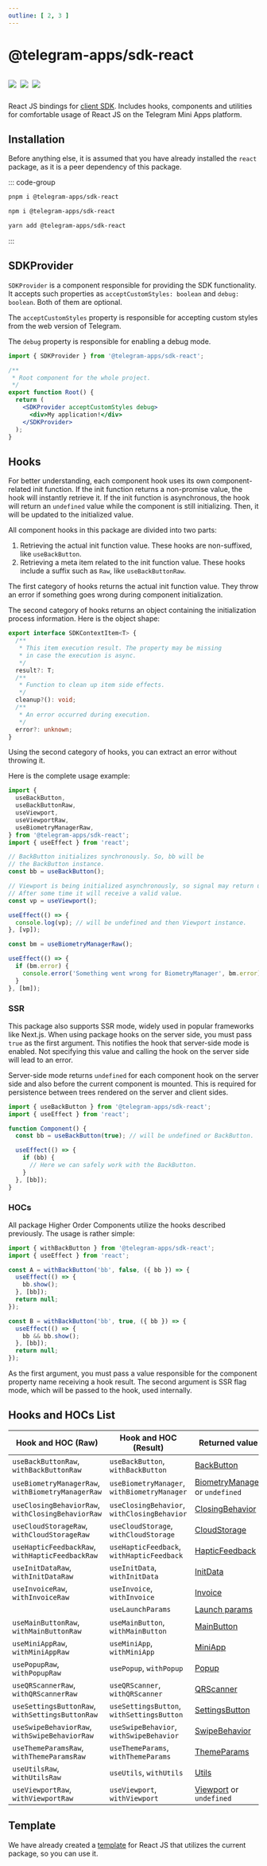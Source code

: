 ```yaml
---
outline: [ 2, 3 ]
---
```


# @telegram-apps/sdk-react

<p style="display: inline-flex; gap: 8px">
  <a href="https://npmjs.com/package/@telegram-apps/sdk-react">
    <img src="https://img.shields.io/npm/v/@telegram-apps/sdk-react?logo=npm"/>
  </a>
  <img src="https://img.shields.io/bundlephobia/minzip/@telegram-apps/sdk-react"/>
  <a href="https://github.com/Telegram-Mini-Apps/telegram-apps/tree/master/packages/sdk-react">
    <img src="https://img.shields.io/badge/source-black?logo=github"/>
  </a>
</p>

React JS bindings for [client SDK](telegram-apps-sdk). Includes hooks, components and utilities
for comfortable usage of React JS on the Telegram Mini Apps platform.

## Installation

Before anything else, it is assumed that you have already installed the `react` package, as it is
a peer dependency of this package.

::: code-group

```bash [pnpm]
pnpm i @telegram-apps/sdk-react
```

```bash [npm]
npm i @telegram-apps/sdk-react
```

```bash [yarn]
yarn add @telegram-apps/sdk-react
```

:::

## SDKProvider

`SDKProvider` is a component responsible for providing the SDK functionality. It accepts
such properties as `acceptCustomStyles: boolean` and `debug: boolean`. Both of them are optional.

The `acceptCustomStyles` property is responsible for accepting custom styles from the web version of
Telegram.

The `debug` property is responsible for enabling a debug mode.

```jsx
import { SDKProvider } from '@telegram-apps/sdk-react';

/**
 * Root component for the whole project.
 */
export function Root() {
  return (
    <SDKProvider acceptCustomStyles debug>
      <div>My application!</div>
    </SDKProvider>
  );
}
```

## Hooks

For better understanding, each component hook uses its own component-related init function. If the
init function returns a non-promise value, the hook will instantly retrieve it. If the init function
is asynchronous, the hook will return an `undefined` value while the component is still
initializing. Then, it will be updated to the initialized value.

All component hooks in this package are divided into two parts:

1. Retrieving the actual init function value. These hooks are non-suffixed, like `useBackButton`.
2. Retrieving a meta item related to the init function value. These hooks include a suffix such
   as `Raw`, like `useBackButtonRaw`.

The first category of hooks returns the actual init function value. They throw an error if something
goes wrong during component initialization.

The second category of hooks returns an object containing the initialization process information.
Here is the object shape:

```ts
export interface SDKContextItem<T> {
  /**
   * This item execution result. The property may be missing
   * in case the execution is async.
   */
  result?: T;
  /**
   * Function to clean up item side effects.
   */
  cleanup?(): void;
  /**
   * An error occurred during execution.
   */
  error?: unknown;
}
```

Using the second category of hooks, you can extract an error without throwing it.

Here is the complete usage example:

```ts
import {
  useBackButton,
  useBackButtonRaw,
  useViewport,
  useViewportRaw,
  useBiometryManagerRaw,
} from '@telegram-apps/sdk-react';
import { useEffect } from 'react';

// BackButton initializes synchronously. So, bb will be 
// the BackButton instance.
const bb = useBackButton();

// Viewport is being initialized asynchronously, so signal may return undefined.
// After some time it will receive a valid value.
const vp = useViewport();

useEffect(() => {
  console.log(vp); // will be undefined and then Viewport instance.
}, [vp]);

const bm = useBiometryManagerRaw();

useEffect(() => {
  if (bm.error) {
    console.error('Something went wrong for BiometryManager', bm.error);
  }
}, [bm]);
```

### SSR

This package also supports SSR mode, widely used in popular frameworks like Next.js. When using
package hooks on the server side, you must pass `true` as the first argument. This notifies the hook
that server-side mode is enabled. Not specifying this value and calling the hook on the server side
will lead to an error.

Server-side mode returns `undefined` for each component hook on the server side and also before the
current component is mounted. This is required for persistence between trees rendered on the server
and client sides.

```ts
import { useBackButton } from '@telegram-apps/sdk-react';
import { useEffect } from 'react';

function Component() {
  const bb = useBackButton(true); // will be undefined or BackButton.

  useEffect(() => {
    if (bb) {
      // Here we can safely work with the BackButton.
    }
  }, [bb]);
}
```

### HOCs

All package Higher Order Components utilize the hooks described previously. The usage is rather
simple:

```ts
import { withBackButton } from '@telegram-apps/sdk-react';
import { useEffect } from 'react';

const A = withBackButton('bb', false, ({ bb }) => {
  useEffect(() => {
    bb.show();
  }, [bb]);
  return null;
});

const B = withBackButton('bb', true, ({ bb }) => {
  useEffect(() => {
    bb && bb.show();
  }, [bb]);
  return null;
});
```

As the first argument, you must pass a value responsible for the component property name receiving a
hook result. The second argument is SSR flag mode, which will be passed to the hook, used
internally.

## Hooks and HOCs List

| Hook and HOC (Raw)                                | Hook and HOC (Result)                       | Returned value                                                                         |
|---------------------------------------------------|---------------------------------------------|----------------------------------------------------------------------------------------|
| `useBackButtonRaw`, `withBackButtonRaw`           | `useBackButton`, `withBackButton`           | [BackButton](telegram-apps-sdk/1-0/components/back-button.md)                          |
| `useBiometryManagerRaw`, `withBiometryManagerRaw` | `useBiometryManager`, `withBiometryManager` | [BiometryManager](telegram-apps-sdk/1-0/components/biometry-manager.md) or `undefined` |
| `useClosingBehaviorRaw`, `withClosingBehaviorRaw` | `useClosingBehavior`, `withClosingBehavior` | [ClosingBehavior](telegram-apps-sdk/1-0/components/closing-behavior.md)                |
| `useCloudStorageRaw`, `withCloudStorageRaw`       | `useCloudStorage`, `withCloudStorage`       | [CloudStorage](telegram-apps-sdk/1-0/components/cloud-storage.md)                      |
| `useHapticFeedbackRaw`, `withHapticFeedbackRaw`   | `useHapticFeedback`, `withHapticFeedback`   | [HapticFeedback](telegram-apps-sdk/1-0/components/haptic-feedback.md)                  |
| `useInitDataRaw`, `withInitDataRaw`               | `useInitData`, `withInitData`               | [InitData](telegram-apps-sdk/1-0/components/init-data.md)                              |
| `useInvoiceRaw`, `withInvoiceRaw`                 | `useInvoice`, `withInvoice`                 | [Invoice](telegram-apps-sdk/1-0/components/invoice.md)                                 |
|                                                   | `useLaunchParams`                           | [Launch params](telegram-apps-sdk/1-0/launch-parameters.md)                            |
| `useMainButtonRaw`, `withMainButtonRaw`           | `useMainButton`, `withMainButton`           | [MainButton](telegram-apps-sdk/1-0/components/main-button.md)                          |
| `useMiniAppRaw`, `withMiniAppRaw`                 | `useMiniApp`, `withMiniApp`                 | [MiniApp](telegram-apps-sdk/1-0/components/mini-app.md)                                |
| `usePopupRaw`, `withPopupRaw`                     | `usePopup`, `withPopup`                     | [Popup](telegram-apps-sdk/1-0/components/popup.md)                                     |
| `useQRScannerRaw`, `withQRScannerRaw`             | `useQRScanner`, `withQRScanner`             | [QRScanner](telegram-apps-sdk/1-0/components/qr-scanner.md)                            |
| `useSettingsButtonRaw`, `withSettingsButtonRaw`   | `useSettingsButton`, `withSettingsButton`   | [SettingsButton](telegram-apps-sdk/1-0/components/settings-button.md)                  |
| `useSwipeBehaviorRaw`, `withSwipeBehaviorRaw`     | `useSwipeBehavior`, `withSwipeBehavior`     | [SwipeBehavior](telegram-apps-sdk/1-0/components/swipe-behavior.md)                    |
| `useThemeParamsRaw`, `withThemeParamsRaw`         | `useThemeParams`, `withThemeParams`         | [ThemeParams](telegram-apps-sdk/1-0/components/theme-params.md)                        |
| `useUtilsRaw`, `withUtilsRaw`                     | `useUtils`, `withUtils`                     | [Utils](telegram-apps-sdk/1-0/components/utils.md)                                     |
| `useViewportRaw`, `withViewportRaw`               | `useViewport`, `withViewport`               | [Viewport](telegram-apps-sdk/1-0/components/viewport.md) or `undefined`                |

## Template

We have already created a [template](https://github.com/Telegram-Mini-Apps/reactjs-template) for
React JS that utilizes the current package, so you can use it.